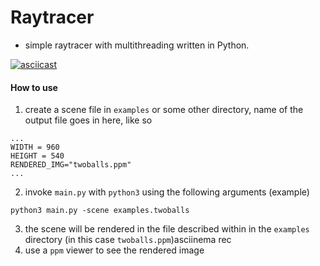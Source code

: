 # Raytracer

-   simple raytracer with multithreading written in Python.

[![asciicast](https://asciinema.org/a/NfxPm895hjRYTvJzflE00QeoA.svg)](https://asciinema.org/a/NfxPm895hjRYTvJzflE00QeoA)

#### How to use

1. create a scene file in `examples` or some other directory, name of the output file goes in here, like so

```
...
WIDTH = 960
HEIGHT = 540
RENDERED_IMG="twoballs.ppm"
...
```

2. invoke `main.py` with `python3` using the following arguments (example)

```
python3 main.py -scene examples.twoballs
```

3. the scene will be rendered in the file described within in the `examples` directory (in this case `twoballs.ppm`)asciinema rec
4. use a `ppm` viewer to see the rendered image
